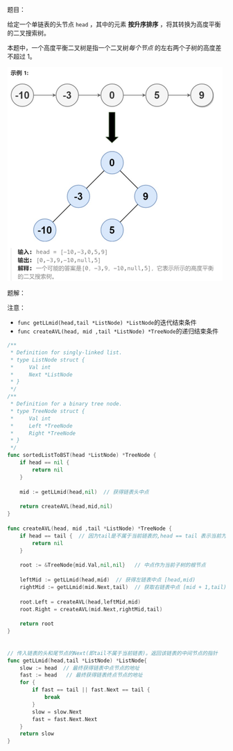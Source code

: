 题目：

给定一个单链表的头节点  `head` ，其中的元素 **按升序排序** ，将其转换为高度平衡的二叉搜索树。

本题中，一个高度平衡二叉树是指一个二叉树*每个节点* 的左右两个子树的高度差不超过 1。

<img src="109.有序链表转化二叉搜索平衡树.assets/image-20230827151413004.png" alt="image-20230827151413004" style="zoom:50%;" />

题解：

注意：

- `func getLLmid(head,tail *ListNode) *ListNode`的迭代结束条件
- `func createAVL(head, mid ,tail *ListNode) *TreeNode`的递归结束条件

```go
/**
 * Definition for singly-linked list.
 * type ListNode struct {
 *     Val int
 *     Next *ListNode
 * }
 */
/**
 * Definition for a binary tree node.
 * type TreeNode struct {
 *     Val int
 *     Left *TreeNode
 *     Right *TreeNode
 * }
 */
func sortedListToBST(head *ListNode) *TreeNode {
    if head == nil {
        return nil
    }

    mid := getLLmid(head,nil)  // 获得链表头中点

    return createAVL(head,mid,nil)
}

func createAVL(head, mid ,tail *ListNode) *TreeNode {
    if head == tail {  // 因为tail是不属于当前链表的,head == tail 表示当前为空链表
        return nil
    }

    root := &TreeNode{mid.Val,nil,nil}   // 中点作为当前子树的根节点

    leftMid := getLLmid(head,mid)  // 获得左链表中点 [head,mid)
    rightMid := getLLmid(mid.Next,tail)  // 获取右链表中点 [mid + 1,tail)

    root.Left = createAVL(head,leftMid,mid)
    root.Right = createAVL(mid.Next,rightMid,tail)

    return root
}


// 传入链表的头和尾节点的Next(即tail不属于当前链表)。返回该链表的中间节点的指针
func getLLmid(head,tail *ListNode) *ListNode{
    slow := head  // 最终获得链表中点节点的地址
    fast := head   // 最终获得链表终点节点的地址
    for {
        if fast == tail || fast.Next == tail {
            break
        }
        slow = slow.Next
        fast = fast.Next.Next
    }
    return slow
}
```

